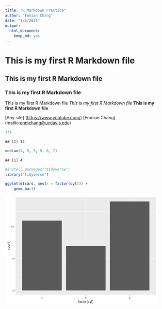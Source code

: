 ```yaml
---
title: "R Markdown Practice"
author: "Enmian Chang"
date: "1/5/2021"
output: 
  html_document: 
    keep_md: yes
---
```



# This is my first R Markdown file
## This is my first R Markdown file
### This is my first R Markdown file
This is my first R Markdown file
_This is my first R Markdown file_ 
**This is my first R Markdown file**

[Any site] (https://www.youtube.com/)
[Enmian Chang] (mailto:enmchang@ucdavis.edu)


```r
3*4
```

```
## [1] 12
```

```r
median(4, 5, 5, 5, 6, 7)
```

```
## [1] 4
```

```r
#install.packages("tidyverse")
library("tidyverse")
```


```r
ggplot(mtcars, aes(x = factor(cyl))) +
    geom_bar()
```

![](RMarkdown-Practice_files/figure-html/unnamed-chunk-3-1.png)<!-- -->

